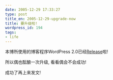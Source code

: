 ```yaml
---
date: 2005-12-29 17:33:27
type: post
title_en: 2005-12-29-upgrade-now
title: 要升级啦!
wordpress_id: 194
tags:
- life
---
```


本博所使用的博客程序WordPress 2.0已经[Release](http://wordpress.org/download/)啦!

所以偶也酝酿一次升级, 看看偶会不会成功!

成功了再上来发文!
